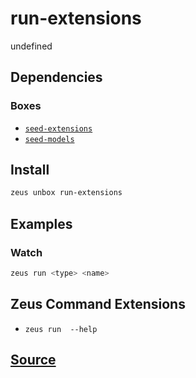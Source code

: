 
run-extensions
====================


undefined



## Dependencies
### Boxes
* [`seed-extensions`](seed-extensions.md)
* [`seed-models`](seed-models.md)




## Install
```bash
zeus unbox run-extensions
```
## Examples
### Watch 
```bash
zeus run <type> <name>
```

## Zeus Command Extensions
* ```zeus run  --help```







## [Source](https://github.com/liquidapps-io/zeus-sdk/tree/master/boxes/groups/core/run-extensions)
